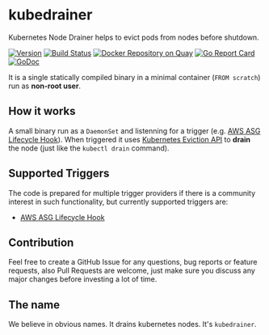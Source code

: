 # kubedrainer
Kubernetes Node Drainer helps to evict pods from nodes before shutdown.

[![Version](https://img.shields.io/badge/version-v0.0.6-brightgreen.svg)](https://github.com/VirtusLab/kubedrainer/releases/tag/v0.0.6)
[![Build Status](https://travis-ci.org/VirtusLab/kubedrainer.svg?branch=master)](https://travis-ci.org/VirtusLab/kubedrainer)
[![Docker Repository on Quay](https://quay.io/repository/VirtusLab/kubedrainer/status "Docker Repository on Quay")](https://quay.io/repository/VirtusLab/kubedrainer)
[![Go Report Card](https://goreportcard.com/badge/github.com/VirtusLab/kubedrainer)](https://goreportcard.com/report/github.com/VirtusLab/kubedrainer)
[![GoDoc](https://godoc.org/github.com/VirtusLab/kubedrainer?status.svg "GoDoc Documentation")](https://godoc.org/github.com/VirtusLab/kubedrainer)

It is a single statically compiled binary in a minimal container (`FROM scratch`) run as **non-root user**.

## How it works
A small binary run as a `DaemonSet` and listenning for a trigger (e.g. [AWS ASG Lifecycle Hook](https://docs.aws.amazon.com/autoscaling/ec2/userguide/AutoScalingGroupLifecycle.html)).
When triggered it uses [Kubernetes Eviction API](https://kubernetes.io/docs/tasks/administer-cluster/safely-drain-node/#the-eviction-api) to **drain** the node (just like the `kubectl drain` command).

## Supported Triggers
The code is prepared for multiple trigger providers if there is a community interest in such functionality, but currently supported triggers are:

- [AWS ASG Lifecycle Hook](https://docs.aws.amazon.com/autoscaling/ec2/userguide/AutoScalingGroupLifecycle.html)

## Contribution
Feel free to create a GitHub Issue for any questions, bug reports or feature requests, 
also Pull Requests are welcome, just make sure you discuss any major changes before investing a lot of time.

## The name

We believe in obvious names. It drains kubernetes nodes. It's `kubedrainer`.
